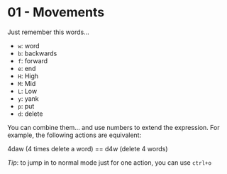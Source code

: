 # 01 - Movements

Just remember this words...

* `w`: word
* `b`: backwards
* `f`: forward
* `e`: end
* `H`: High
* `M`: Mid
* `L`: Low
* `y`: yank
* `p`: put
* `d`: delete

You can combine them... and use numbers to extend the expression. For example, the following actions are equivalent:

4daw (4 times delete a word) == d4w (delete 4 words)

*Tip*: to jump in to normal mode just for one action, you can use `ctrl+o`
